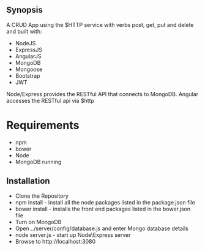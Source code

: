 ## Synopsis
 
A CRUD App using the $HTTP service with verbs post, get, put and delete and built with:
- NodeJS 
- ExpressJS 
- AngularJS
- MongoDB
- Mongoose
- Bootstrap
- JWT

Node/Express provides the RESTful API that connects to MongoDB. 
Angular accesses the RESTful api via $http


# Requirements

* npm
* bower
* Node
* MongoDB running 


## Installation

* Clone the Repository
* npm install - install all the node packages listed in the package.json file 
* bower install - installs the front end packages listed in the bower.json file
* Turn on MongoDB
* Open ../server/config/database.js and enter Mongo database details
* node server.js - start up Node\Express server
* Browse to http://localhost:3080

